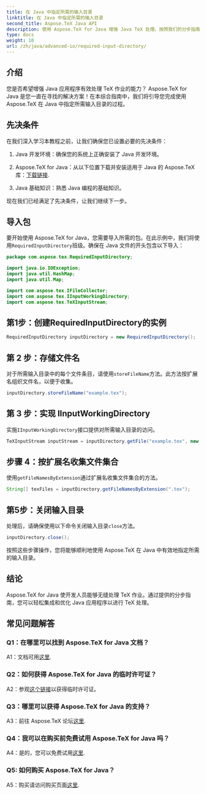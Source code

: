 ```yaml
---
title: 在 Java 中指定所需的输入目录
linktitle: 在 Java 中指定所需的输入目录
second_title: Aspose.TeX Java API
description: 使用 Aspose.TeX for Java 增强 Java TeX 处理。按照我们的分步指南无缝指定所需的输入目录。
type: docs
weight: 10
url: /zh/java/advanced-io/required-input-directory/
---
```

## 介绍

您是否希望增强 Java 应用程序有效处理 TeX 作业的能力？ Aspose.TeX for Java 是您一直在寻找的解决方案！在本综合指南中，我们将引导您完成使用 Aspose.TeX 在 Java 中指定所需输入目录的过程。

## 先决条件

在我们深入学习本教程之前，让我们确保您已设置必要的先决条件：

1. Java 开发环境：确保您的系统上正确安装了 Java 开发环境。

2.  Aspose.TeX for Java：从以下位置下载并安装适用于 Java 的 Aspose.TeX 库：[下载链接](https://releases.aspose.com/tex/java/).

3. Java 基础知识：熟悉 Java 编程的基础知识。

现在我们已经满足了先决条件，让我们继续下一步。

## 导入包

要开始使用 Aspose.TeX for Java，您需要导入所需的包。在此示例中，我们将使用`RequiredInputDirectory`班级。确保在 Java 文件的开头包含以下导入：

```java
package com.aspose.tex.RequiredInputDirectory;

import java.io.IOException;
import java.util.HashMap;
import java.util.Map;

import com.aspose.tex.IFileCollector;
import com.aspose.tex.IInputWorkingDirectory;
import com.aspose.tex.TeXInputStream;
```

## 第1步：创建RequiredInputDirectory的实例

```java
RequiredInputDirectory inputDirectory = new RequiredInputDirectory();
```

## 第 2 步：存储文件名

对于所需输入目录中的每个文件条目，请使用`storeFileName`方法。此方法按扩展名组织文件名，以便于收集。

```java
inputDirectory.storeFileName("example.tex");
```

## 第 3 步：实现 IInputWorkingDirectory

实施`IInputWorkingDirectory`接口提供对所需输入目录的访问。

```java
TeXInputStream inputStream = inputDirectory.getFile("example.tex", new String[1], true);
```

## 步骤 4：按扩展名收集文件集合

使用`getFileNamesByExtension`通过扩展名收集文件集合的方法。

```java
String[] texFiles = inputDirectory.getFileNamesByExtension(".tex");
```

## 第5步：关闭输入目录

处理后，请确保使用以下命令关闭输入目录`close`方法。

```java
inputDirectory.close();
```

按照这些步骤操作，您将能够顺利地使用 Aspose.TeX 在 Java 中有效地指定所需的输入目录。

## 结论

Aspose.TeX for Java 使开发人员能够无缝处理 TeX 作业。通过提供的分步指南，您可以轻松集成和优化 Java 应用程序以进行 TeX 处理。

## 常见问题解答

### Q1：在哪里可以找到 Aspose.TeX for Java 文档？

 A1：文档可用[这里](https://reference.aspose.com/tex/java/).

### Q2：如何获得 Aspose.TeX for Java 的临时许可证？

 A2：参观[这个链接](https://purchase.aspose.com/temporary-license/)以获得临时许可证。

### Q3：哪里可以获得 Aspose.TeX for Java 的支持？

 A3：前往 Aspose.TeX 论坛[这里](https://forum.aspose.com/c/tex/47).

### Q4：我可以在购买前免费试用 Aspose.TeX for Java 吗？

 A4：是的，您可以免费试用[这里](https://releases.aspose.com/).

### Q5: 如何购买 Aspose.TeX for Java？

 A5：购买请访问购买页面[这里](https://purchase.aspose.com/buy).
